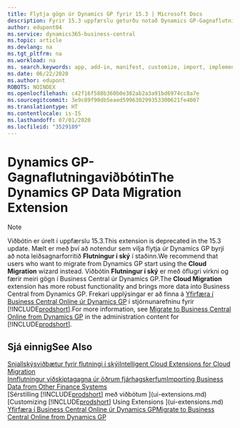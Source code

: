 ```yaml
---
title: Flytja gögn úr Dynamics GP fyrir 15.3 | Microsoft Docs
description: Fyrir 15.3 uppfærslu geturðu notað Dynamics GP-Gagnaflutningaviðbótina til að flytja viðskiptamenn, lánardrottna, birgðavörur, fjárhagsreikninga, opnar viðskiptaskuldir og opnar viðskiptakröfur færslur frá Dynamics GP til Business Central.
author: edupont04
ms.service: dynamics365-business-central
ms.topic: article
ms.devlang: na
ms.tgt_pltfrm: na
ms.workload: na
ms. search.keywords: app, add-in, manifest, customize, import, implement
ms.date: 06/22/2020
ms.author: edupont
ROBOTS: NOINDEX
ms.openlocfilehash: c42f16f588b360b0e382ab2a3a91bd6974cc8a7e
ms.sourcegitcommit: 3e9c89f90db5eaed599630299353300621fe4007
ms.translationtype: HT
ms.contentlocale: is-IS
ms.lasthandoff: 07/01/2020
ms.locfileid: "3529189"
---
```

# <a name="the-dynamics-gp-data-migration-extension"></a><span data-ttu-id="43fbe-103">Dynamics GP-Gagnaflutningaviðbótin</span><span class="sxs-lookup"><span data-stu-id="43fbe-103">The Dynamics GP Data Migration Extension</span></span>

> [!NOTE]
> <span data-ttu-id="43fbe-104">Viðbótin er úrelt í uppfærslu 15.3.</span><span class="sxs-lookup"><span data-stu-id="43fbe-104">This extension is deprecated in the 15.3 update.</span></span> <span data-ttu-id="43fbe-105">Mælt er með því að notendur sem vilja flytja úr Dynamics GP byrji að nota leiðsagnarforritið **Flutningur í ský** í staðinn.</span><span class="sxs-lookup"><span data-stu-id="43fbe-105">We recommend that users who want to migrate from Dynamics GP start using the **Cloud Migration** wizard instead.</span></span> <span data-ttu-id="43fbe-106">Viðbótin **Flutningur í ský** er með öflugri virkni og færir meiri gögn í Business Central úr Dynamics GP.</span><span class="sxs-lookup"><span data-stu-id="43fbe-106">The **Cloud Migration** extension has more robust functionality and brings more data into Business Central from Dynamics GP.</span></span> <span data-ttu-id="43fbe-107">Frekari upplýsingar er að finna á [Yfirfæra í Business Central Online úr Dynamics GP](/dynamics365/business-central/dev-itpro/administration/migrate-dynamics-gp) í stjórnunarefninu fyrir [!INCLUDE[prodshort](includes/prodshort.md)].</span><span class="sxs-lookup"><span data-stu-id="43fbe-107">For more information, see [Migrate to Business Central Online from Dynamics GP](/dynamics365/business-central/dev-itpro/administration/migrate-dynamics-gp) in the administration content for [!INCLUDE[prodshort](includes/prodshort.md)].</span></span>

## <a name="see-also"></a><span data-ttu-id="43fbe-108">Sjá einnig</span><span class="sxs-lookup"><span data-stu-id="43fbe-108">See Also</span></span>

[<span data-ttu-id="43fbe-109">Snjallskýsviðbætur fyrir flutningi í skýi</span><span class="sxs-lookup"><span data-stu-id="43fbe-109">Intelligent Cloud Extensions for Cloud Migration</span></span>](ui-extensions-data-replication.md)  
[<span data-ttu-id="43fbe-110">Innflutningur viðskiptagagna úr öðrum fjárhagskerfum</span><span class="sxs-lookup"><span data-stu-id="43fbe-110">Importing Business Data from Other Finance Systems</span></span>](across-import-data-configuration-packages.md)  
<span data-ttu-id="43fbe-111">[Sérstilling [!INCLUDE[prodshort](includes/prodshort.md)] með viðbótum ](ui-extensions.md)</span><span class="sxs-lookup"><span data-stu-id="43fbe-111">[Customizing [!INCLUDE[prodshort](includes/prodshort.md)] Using Extensions ](ui-extensions.md)</span></span>  
[<span data-ttu-id="43fbe-112">Yfirfæra í Business Central Online úr Dynamics GP</span><span class="sxs-lookup"><span data-stu-id="43fbe-112">Migrate to Business Central Online from Dynamics GP</span></span>](/dynamics365/business-central/dev-itpro/administration/migrate-dynamics-gp)  
